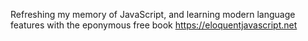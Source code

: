 Refreshing my memory of JavaScript, and learning modern language features with the eponymous free book https://eloquentjavascript.net
